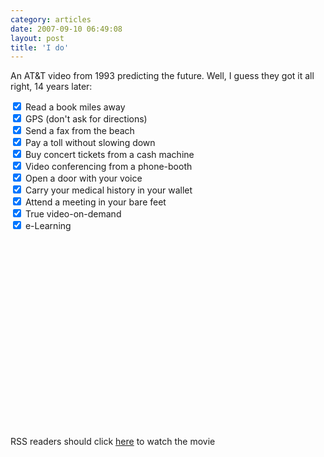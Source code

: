 ```yaml
---
category: articles
date: 2007-09-10 06:49:08
layout: post
title: 'I do'
---
```


<p>An AT&T video from 1993 predicting the future. Well, I guess they got it all right, 14 years later:</p>

<p><input type="checkbox" checked> Read a book miles away <br ><input type="checkbox" checked> GPS (don't ask for directions) <br ><input type="checkbox" checked> Send a fax from the beach <br ><input type="checkbox" checked> Pay a toll without slowing down <br ><input type="checkbox" checked> Buy concert tickets from a cash machine <br ><input type="checkbox" checked> Video conferencing from a phone-booth <br ><input type="checkbox" checked> Open a door with your voice <br ><input type="checkbox" checked> Carry your medical history in your wallet <br ><input type="checkbox" checked> Attend a meeting in your bare feet <br ><input type="checkbox" checked> True video-on-demand <br ><input type="checkbox" checked> e-Learning <br ></p>

<iframe title="I do" width="480" height="300" data-src="//www.youtube.com/embed/TZb0avfQme8" frameborder="0" allowfullscreen></iframe>

<p>RSS readers should click <a href="//joaobordalo.com/articles/2007/09/10/i-do">here</a> to watch the movie</p>
